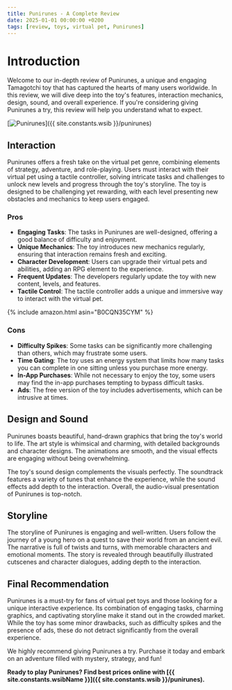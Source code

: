 ```yaml
---
title: Punirunes - A Complete Review
date: 2025-01-01 00:00:00 +0200
tags: [review, toys, virtual pet, Punirunes]
---
```


# Introduction

Welcome to our in-depth review of Punirunes, a unique and engaging Tamagotchi toy that has captured the hearts of many users worldwide. In this review, we will dive deep into the toy's features, interaction mechanics, design, sound, and overall experience. If you're considering giving Punirunes a try, this review will help you understand what to expect.

[![Punirunes](https://i.imgur.com/k34Ep2Os.jpg)]({{ site.constants.wsib }}/punirunes)

## Interaction

Punirunes offers a fresh take on the virtual pet genre, combining elements of strategy, adventure, and role-playing. Users must interact with their virtual pet using a tactile controller, solving intricate tasks and challenges to unlock new levels and progress through the toy's storyline. The toy is designed to be challenging yet rewarding, with each level presenting new obstacles and mechanics to keep users engaged.

### Pros

- **Engaging Tasks**: The tasks in Punirunes are well-designed, offering a good balance of difficulty and enjoyment.
- **Unique Mechanics**: The toy introduces new mechanics regularly, ensuring that interaction remains fresh and exciting.
- **Character Development**: Users can upgrade their virtual pets and abilities, adding an RPG element to the experience.
- **Frequent Updates**: The developers regularly update the toy with new content, levels, and features.
- **Tactile Control**: The tactile controller adds a unique and immersive way to interact with the virtual pet.

{% include amazon.html asin="B0CQN35CYM" %}

### Cons

- **Difficulty Spikes**: Some tasks can be significantly more challenging than others, which may frustrate some users.
- **Time Gating**: The toy uses an energy system that limits how many tasks you can complete in one sitting unless you purchase more energy.
- **In-App Purchases**: While not necessary to enjoy the toy, some users may find the in-app purchases tempting to bypass difficult tasks.
- **Ads**: The free version of the toy includes advertisements, which can be intrusive at times.

## Design and Sound

Punirunes boasts beautiful, hand-drawn graphics that bring the toy's world to life. The art style is whimsical and charming, with detailed backgrounds and character designs. The animations are smooth, and the visual effects are engaging without being overwhelming.

The toy's sound design complements the visuals perfectly. The soundtrack features a variety of tunes that enhance the experience, while the sound effects add depth to the interaction. Overall, the audio-visual presentation of Punirunes is top-notch.

## Storyline

The storyline of Punirunes is engaging and well-written. Users follow the journey of a young hero on a quest to save their world from an ancient evil. The narrative is full of twists and turns, with memorable characters and emotional moments. The story is revealed through beautifully illustrated cutscenes and character dialogues, adding depth to the interaction.

## Final Recommendation

Punirunes is a must-try for fans of virtual pet toys and those looking for a unique interactive experience. Its combination of engaging tasks, charming graphics, and captivating storyline make it stand out in the crowded market. While the toy has some minor drawbacks, such as difficulty spikes and the presence of ads, these do not detract significantly from the overall experience.

We highly recommend giving Punirunes a try. Purchase it today and embark on an adventure filled with mystery, strategy, and fun!

**Ready to play Punirunes? Find best prices online with [{{ site.constants.wsibName }}]({{ site.constants.wsib }}/punirunes).**


